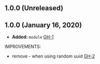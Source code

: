 ## 1.0.0 (Unreleased)
## 1.0.0 (January 16, 2020)

- **Added:** `module` [GH-1](https://github.com/terraform-alicloud-modules/terraform-alicloud-sls/pull/1)

IMPROVEMENTS:

- remove - when using random uuid [GH-2](https://github.com/terraform-alicloud-modules/terraform-alicloud-sls/pull/2)
